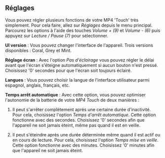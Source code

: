## Réglages

Vous pouvez régler plusieurs fonctions de votre MP4 'Touch' très simplement.
Pour cela faire, allez sur *Réglages* depuis le menu principal. Parcourez les options à l'aide des touches *Volume + (9)* et *Volume - (6)* puis appuyez sur *Lecture / Pause (7)* pour sélectionner.

**UI version** : Vous pouvez changer l'interface de l'appareil. Trois versions disponibles : Coral, Grey et Mint.

**Réglage écran** : Avec l'option *Pas d'éclairage* vous pouvez régler le délai avant que l'écran s'éteigne automatiquement si aucun bouton n'est pressé. Choisissez '0' secondes pour que l'écran soit toujours éclairé.

**Langues** : Vous pouvez choisir la langue de l'interface utilisateur parmi espagnol, anglais, français, etc.

**Temps arrêt automatique** : Avec cette option, vous pouvez optimiser l'autonomie de la batterie de votre *MP4 Touch* de deux manières :

1. Il peut s'arrêter complètement après une certaine durée d'inactivité. Pour cela, choisissez l'option *Temps d'arrêt automatique*. Cette option fonctionne avec des secondes. Choisissez '0' secondes afin que l'appareil ne soit jamais éteint, même pas quand il est en veille.

2. Il peut s'éteindre après une durée déterminée même quand il est actif ou en cours de lecture. Pour cela, choisissez l'option *Temps mise en veille*. Cette option fonctionne avec des minutes. Choisissez '0' minutes afin que l'appareil ne soit jamais éteint.





